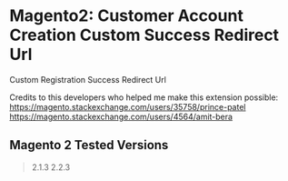 # Magento2: Customer Account Creation Custom Success Redirect Url
Custom Registration Success Redirect Url

Credits to this developers who helped me make this extension possible:
https://magento.stackexchange.com/users/35758/prince-patel <br/>
https://magento.stackexchange.com/users/4564/amit-bera



## Magento 2 Tested Versions
> 2.1.3
> 2.2.3
